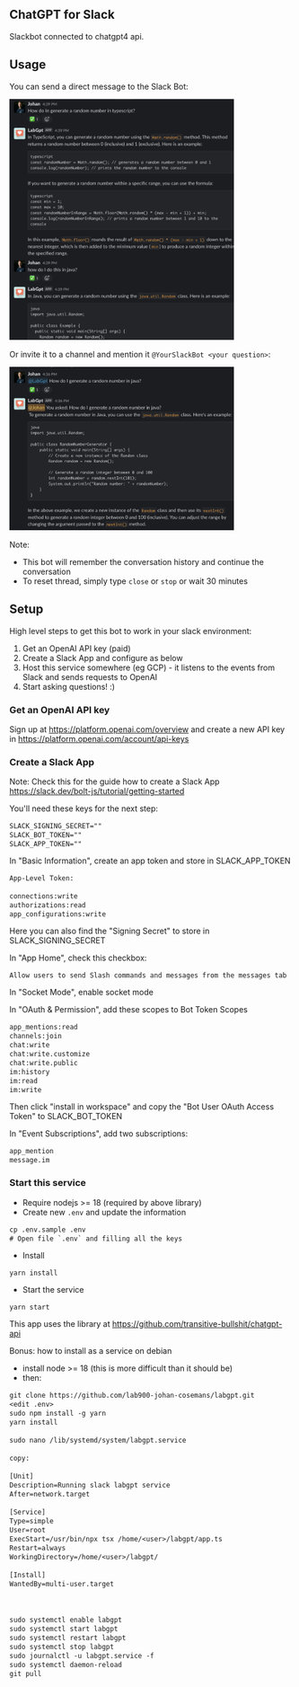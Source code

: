 ChatGPT for Slack
---
Slackbot connected to chatgpt4 api. 

## Usage

You can send a direct message to the Slack Bot:

<img src="images/conversation.png" width="400">

Or invite it to a channel and mention it `@YourSlackBot <your question>`:

<img src="images/channel.png" width="400">

Note:
  - This bot will remember the conversation history and continue the conversation
  - To reset thread, simply type `close` or `stop` or wait 30 minutes

## Setup

High level steps to get this bot to work in your slack environment:
1. Get an OpenAI API key (paid)
2. Create a Slack App and configure as below
3. Host this service somewhere (eg GCP) - it listens to the events from Slack and sends requests to OpenAI
4. Start asking questions! :)

### Get an OpenAI API key
Sign up at https://platform.openai.com/overview and create a new API key in https://platform.openai.com/account/api-keys

### Create a Slack App

Note: Check this for the guide how to create a Slack App https://slack.dev/bolt-js/tutorial/getting-started

You'll need these keys for the next step:
```
SLACK_SIGNING_SECRET=""
SLACK_BOT_TOKEN=""
SLACK_APP_TOKEN=""
```

In "Basic Information", create an app token and store in SLACK_APP_TOKEN

```
App-Level Token:

connections:write
authorizations:read
app_configurations:write
```

Here you can also find the "Signing Secret" to store in SLACK_SIGNING_SECRET

In "App Home", check this checkbox:

```
Allow users to send Slash commands and messages from the messages tab
```

In "Socket Mode", enable socket mode

In "OAuth & Permission", add these scopes to Bot Token Scopes

```
app_mentions:read
channels:join
chat:write
chat:write.customize
chat:write.public
im:history
im:read
im:write
```
Then click "install in workspace" and copy the "Bot User OAuth Access Token" to SLACK_BOT_TOKEN

In "Event Subscriptions", add two subscriptions:
```
app_mention
message.im
```

### Start this service
- Require nodejs >= 18 (required by above library)
- Create new `.env` and update the information
```
cp .env.sample .env
# Open file `.env` and filling all the keys
```
- Install
```
yarn install
```

- Start the service
```
yarn start
```

This app uses the library at https://github.com/transitive-bullshit/chatgpt-api

Bonus: how to install as a service on debian

- install node >= 18 (this is more difficult than it should be)
- then:
```
git clone https://github.com/lab900-johan-cosemans/labgpt.git
<edit .env>
sudo npm install -g yarn
yarn install

sudo nano /lib/systemd/system/labgpt.service

copy: 

[Unit]
Description=Running slack labgpt service
After=network.target

[Service]
Type=simple
User=root
ExecStart=/usr/bin/npx tsx /home/<user>/labgpt/app.ts
Restart=always
WorkingDirectory=/home/<user>/labgpt/

[Install]
WantedBy=multi-user.target



sudo systemctl enable labgpt
sudo systemctl start labgpt
sudo systemctl restart labgpt
sudo systemctl stop labgpt
sudo journalctl -u labgpt.service -f
sudo systemctl daemon-reload
git pull
```
